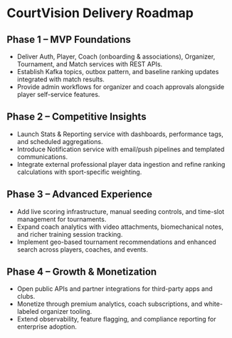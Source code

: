 # CourtVision Delivery Roadmap

## Phase 1 – MVP Foundations
- Deliver Auth, Player, Coach (onboarding & associations), Organizer, Tournament, and Match services with REST APIs.
- Establish Kafka topics, outbox pattern, and baseline ranking updates integrated with match results.
- Provide admin workflows for organizer and coach approvals alongside player self-service features.

## Phase 2 – Competitive Insights
- Launch Stats & Reporting service with dashboards, performance tags, and scheduled aggregations.
- Introduce Notification service with email/push pipelines and templated communications.
- Integrate external professional player data ingestion and refine ranking calculations with sport-specific weighting.

## Phase 3 – Advanced Experience
- Add live scoring infrastructure, manual seeding controls, and time-slot management for tournaments.
- Expand coach analytics with video attachments, biomechanical notes, and richer training session tracking.
- Implement geo-based tournament recommendations and enhanced search across players, coaches, and events.

## Phase 4 – Growth & Monetization
- Open public APIs and partner integrations for third-party apps and clubs.
- Monetize through premium analytics, coach subscriptions, and white-labeled organizer tooling.
- Extend observability, feature flagging, and compliance reporting for enterprise adoption.
